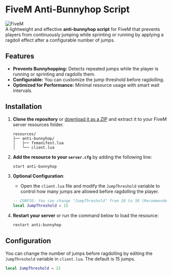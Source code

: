 # FiveM Anti-Bunnyhop Script

![FiveM](https://img.shields.io/badge/FiveM-Anti--Bunnyhop-blue.svg)  
A lightweight and effective **anti-bunnyhop script** for FiveM that prevents players from continuously jumping while sprinting or running by applying a ragdoll effect after a configurable number of jumps.

## Features
- **Prevents Bunnyhopping:** Detects repeated jumps while the player is running or sprinting and ragdolls them.
- **Configurable:** You can customize the jump threshold before ragdolling.
- **Optimized for Performance:** Minimal resource usage with smart wait intervals.

## Installation

1. **Clone the repository** or [download it as a ZIP](https://github.com/AlexOfTheForest/OfTheForest-AntiBunnyHop/archive/refs/heads/main.zip) and extract it to your FiveM server resources folder.
    ```
    resources/
    ├── anti-bunnyhop/
    │   ├── fxmanifest.lua
    │   └── client.lua
    ```

2. **Add the resource to your `server.cfg`** by adding the following line:
    ```bash
    start anti-bunnyhop
    ```

3. **Optional Configuration**:
    - Open the `client.lua` file and modify the `JumpThreshold` variable to control how many jumps are allowed before ragdolling the player.
    ```lua
    -- CONFIG: You can change "JumpThreshold" from 10 to 30 (Recommended: 15)
    local JumpThreshold = 15
    ```

4. **Restart your server** or run the command below to load the resource:
    ```bash
    restart anti-bunnyhop
    ```

## Configuration

You can change the number of jumps before ragdolling by editing the `JumpThreshold` variable in `client.lua`. The default is 15 jumps.

```lua
local JumpThreshold = 15

